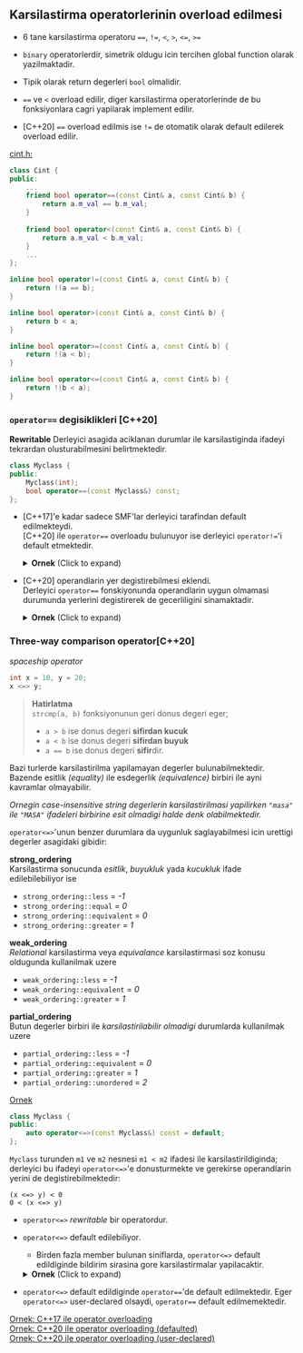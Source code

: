 ## Karsilastirma operatorlerinin overload edilmesi

* 6 tane karsilastirma operatoru `==`, `!=`, `<`, `>`, `<=`, `>=`
* `binary` operatorlerdir, simetrik oldugu icin tercihen global function olarak yazilmaktadir.
* Tipik olarak return degerleri `bool` olmalidir.

* `==` ve `<` overload edilir, diger karsilastirma operatorlerinde de bu fonksiyonlara cagri yapilarak implement edilir.

* [C++20] `==` overload edilmis ise `!=` de otomatik olarak default edilerek overload edilir.

[cint.h:](res/src/00_kurslib/include/cint.h)
```C++
class Cint {
public:
    ...
    friend bool operator==(const Cint& a, const Cint& b) { 
        return a.m_val == b.m_val;
    }
    
    friend bool operator<(const Cint& a, const Cint& b) { 
        return a.m_val < b.m_val;
    }
    ...
};

inline bool operator!=(const Cint& a, const Cint& b) { 
    return !(a == b);
}

inline bool operator>(const Cint& a, const Cint& b) { 
    return b < a;
}

inline bool operator>=(const Cint& a, const Cint& b) { 
    return !(a < b);
}

inline bool operator<=(const Cint& a, const Cint& b) { 
    return !(b < a);
}
```

### `operator==` degisiklikleri [C++20]

**Rewritable** 
Derleyici asagida aciklanan durumlar ile karsilastiginda ifadeyi tekrardan olusturabilmesini belirtmektedir.

```C++
class Myclass {
public:
    Myclass(int);
    bool operator==(const Myclass&) const;
};
```

* [C++17]'e kadar sadece SMF'lar derleyici tarafindan default edilmekteydi.  
  [C++20] ile `operator==` overloadu bulunuyor ise derleyici `operator!=`'i default etmektedir.

  <details>
  <summary><b>Ornek</b> (Click to expand)</summary>
  
  **[C++17] ve oncesinde:**  
  ```C++
  Myclass x, y;
  auto result1 = x == y;   // gecerli
  auto result2 = x != y;   // sentaks error
  ```
  **[C++20] ile:**  
  ```C++
  Myclass x, y;
  auto result1 = x == y;   // gecerli
  auto result2 = x != y;   // gecerli
  ```
  </details>
  <!--  -->
  
* [C++20] operandlarin yer degistirebilmesi eklendi.  
  Derleyici `operator==` fonskiyonunda operandlarin uygun olmamasi durumunda yerlerini degistirerek de gecerliligini sinamaktadir.
   
  <details>
  <summary><b>Ornek</b> (Click to expand)</summary>
  
  **[C++17] ve oncesinde:**
  ```C++
  Myclass x(12), y(34);
  auto result1 = x == 90;   // gecerli: x.operator(Myclass(90));
  auto result2 = 45 == x;   // sentaks hatasi
  ```
  **[C++20] ile:**
  ```C++
  Myclass x(12), y(34);
  auto result1 = x == 90;   // gecerli: x.operator(Myclass(90));
  auto result2 = 45 == x;   // gecerli: x == 45
  ```
  </details>
  <!--  -->
  
### Three-way comparison operator[C++20]
*spaceship operator*  

```C++
int x = 10, y = 20;
x <=> y;
```

> **Hatirlatma**  
> `strcmp(a, b)` fonksiyonunun geri donus degeri eger;
> * `a > b` ise donus degeri **sifirdan kucuk**
> * `a < b` ise donus degeri **sifirdan buyuk**
> * `a == b` ise donus degeri **sifir**dir.

Bazi turlerde karsilastirilma yapilamayan degerler bulunabilmektedir. Bazende esitlik *(equality)* ile esdegerlik *(equivalence)* birbiri ile ayni kavramlar olmayabilir.

*Ornegin case-insensitive string degerlerin karsilastirilmasi yapilirken `"masa"` ile `"MASA"` ifadeleri birbirine esit olmadigi halde denk olabilmektedir.*

`operator<=>`'unun benzer durumlara da uygunluk saglayabilmesi icin urettigi degerler asagidaki gibidir:

**strong_ordering**  
Karsilastirma sonucunda *esitlik*, *buyukluk* yada *kucukluk* ifade edilebilebiliyor ise
* `strong_ordering::less` = *-1*
* `strong_ordering::equal` = *0*
* `strong_ordering::equivalent` = *0*
* `strong_ordering::greater` = *1*

**weak_ordering**  
*Relational* karsilastirma veya *equivalance* karsilastirmasi soz konusu oldugunda kullanilmak uzere
* `weak_ordering::less` = *-1*
* `weak_ordering::equivalent` = *0*
* `weak_ordering::greater` = *1*

**partial_ordering**  
Butun degerler birbiri ile *karsilastirilabilir olmadigi* durumlarda kullanilmak uzere
* `partial_ordering::less` = *-1*
* `partial_ordering::equivalent` = *0*
* `partial_ordering::greater` = *1*
* `partial_ordering::unordered` = *2*

[Ornek](res/src/oo03.cpp)

```C++
class Myclass {
public:
    auto operator<=>(const Myclass&) const = default;
};
```
`Myclass` turunden `m1` ve `m2` nesnesi `m1 < m2` ifadesi ile karsilastirildiginda; derleyici bu ifadeyi `operator<=>`'e donusturmekte ve gerekirse operandlarin yerini de degistirebilmektedir:
```
(x <=> y) < 0
0 < (x <=> y)
```

* `operator<=>` *rewritable* bir operatordur.
* `operator<=>` default edilebiliyor.
  * Birden fazla member bulunan siniflarda, `operator<=>` default edildiginde bildirim sirasina gore karsilastirmalar yapilacaktir.
  <details>
  <summary><b>Ornek</b> (Click to expand)</summary>
  
  `operator<=>` default edilmesi halinde derleyicinin yazacagi kod asagidaki gibi olacaktir:
  ```C++
  class Myclass {
  public:
    // auto operator<=>(const Myclass& other) const = default;
    auto operator<=>(const Myclass& other) const 
    {
      if(auto result = m_str <=> other.m_str; result != 0)
        return result;
        
      if(auto result = x <=> other.x; result != 0)
        return result;
        
      return y <=> other.y;
    }
      
  private:
      std::string m_str;
      int x, y;
  };
  ```
  </details>
  <!--  -->
* `operator<=>` default edildiginde `operator==`'de default edilmektedir.
  Eger `operator<=>` user-declared olsaydi, `operator==` default edilmemektedir.


[Ornek: C++17 ile operator overloading](res/src/oo02.cpp)    
[Ornek: C++20 ile operator overloading (defaulted)](res/src/oo04.cpp)    
[Ornek: C++20 ile operator overloading (user-declared)](res/src/oo05.cpp)    